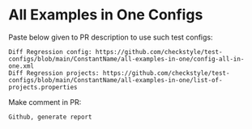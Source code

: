# All Examples in One Configs
Paste below given to PR description to use such test configs:
```
Diff Regression config: https://github.com/checkstyle/test-configs/blob/main/ConstantName/all-examples-in-one/config-all-in-one.xml
Diff Regression projects: https://github.com/checkstyle/test-configs/blob/main/ConstantName/all-examples-in-one/list-of-projects.properties
```
Make comment in PR:
```
Github, generate report
```
